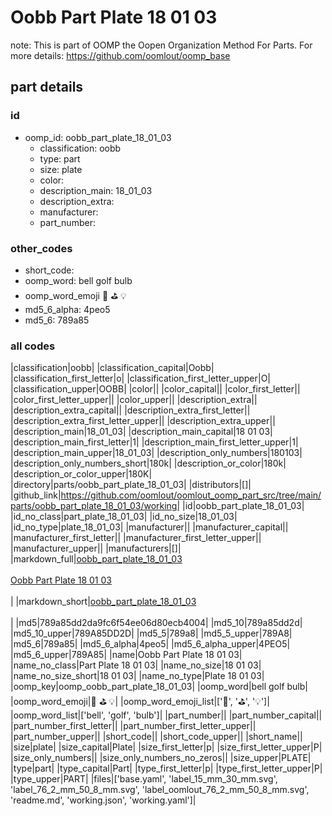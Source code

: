 # Oobb Part Plate 18 01 03  

note: This is part of OOMP the Oopen Organization Method For Parts. For more details: https://github.com/oomlout/oomp_base

##  part details





### id
* oomp_id: oobb_part_plate_18_01_03
  * classification: oobb
  * type: part
  * size: plate
  * color: 
  * description_main: 18_01_03
  * description_extra: 
  * manufacturer: 
  * part_number: 

### other_codes
* short_code: 
* oomp_word: bell golf bulb
* oomp_word_emoji :bell: :golf: :bulb:
* md5_6_alpha: 4peo5
* md5_6: 789a85

### all codes 
|classification|oobb|
|classification_capital|Oobb|
|classification_first_letter|o|
|classification_first_letter_upper|O|
|classification_upper|OOBB|
|color||
|color_capital||
|color_first_letter||
|color_first_letter_upper||
|color_upper||
|description_extra||
|description_extra_capital||
|description_extra_first_letter||
|description_extra_first_letter_upper||
|description_extra_upper||
|description_main|18_01_03|
|description_main_capital|18 01 03|
|description_main_first_letter|1|
|description_main_first_letter_upper|1|
|description_main_upper|18_01_03|
|description_only_numbers|180103|
|description_only_numbers_short|180k|
|description_or_color|180k|
|description_or_color_upper|180K|
|directory|parts/oobb_part_plate_18_01_03|
|distributors|[]|
|github_link|https://github.com/oomlout/oomlout_oomp_part_src/tree/main/parts/oobb_part_plate_18_01_03/working|
|id|oobb_part_plate_18_01_03|
|id_no_class|part_plate_18_01_03|
|id_no_size|18_01_03|
|id_no_type|plate_18_01_03|
|manufacturer||
|manufacturer_capital||
|manufacturer_first_letter||
|manufacturer_first_letter_upper||
|manufacturer_upper||
|manufacturers|[]|
|markdown_full|[oobb_part_plate_18_01_03](https://github.com/oomlout/oomlout_oomp_part_src/tree/main/parts/oobb_part_plate_18_01_03/working)<br>[](https://github.com/oomlout/oomlout_oomp_part_src/tree/main/parts/oobb_part_plate_18_01_03/working)<br>[Oobb Part Plate 18 01 03](https://github.com/oomlout/oomlout_oomp_part_src/tree/main/parts/oobb_part_plate_18_01_03/working)<br><br>|
|markdown_short|[oobb_part_plate_18_01_03](https://github.com/oomlout/oomlout_oomp_part_src/tree/main/parts/oobb_part_plate_18_01_03/working)<br><br>|
|md5|789a85dd2da9fc6f54ee06d80ecb4004|
|md5_10|789a85dd2d|
|md5_10_upper|789A85DD2D|
|md5_5|789a8|
|md5_5_upper|789A8|
|md5_6|789a85|
|md5_6_alpha|4peo5|
|md5_6_alpha_upper|4PEO5|
|md5_6_upper|789A85|
|name|Oobb Part Plate 18 01 03|
|name_no_class|Part Plate 18 01 03|
|name_no_size|18 01 03|
|name_no_size_short|18 01 03|
|name_no_type|Plate 18 01 03|
|oomp_key|oomp_oobb_part_plate_18_01_03|
|oomp_word|bell golf bulb|
|oomp_word_emoji|:bell: :golf: :bulb:|
|oomp_word_emoji_list|[':bell:', ':golf:', ':bulb:']|
|oomp_word_list|['bell', 'golf', 'bulb']|
|part_number||
|part_number_capital||
|part_number_first_letter||
|part_number_first_letter_upper||
|part_number_upper||
|short_code||
|short_code_upper||
|short_name||
|size|plate|
|size_capital|Plate|
|size_first_letter|p|
|size_first_letter_upper|P|
|size_only_numbers||
|size_only_numbers_no_zeros||
|size_upper|PLATE|
|type|part|
|type_capital|Part|
|type_first_letter|p|
|type_first_letter_upper|P|
|type_upper|PART|
|files|['base.yaml', 'label_15_mm_30_mm.svg', 'label_76_2_mm_50_8_mm.svg', 'label_oomlout_76_2_mm_50_8_mm.svg', 'readme.md', 'working.json', 'working.yaml']|

